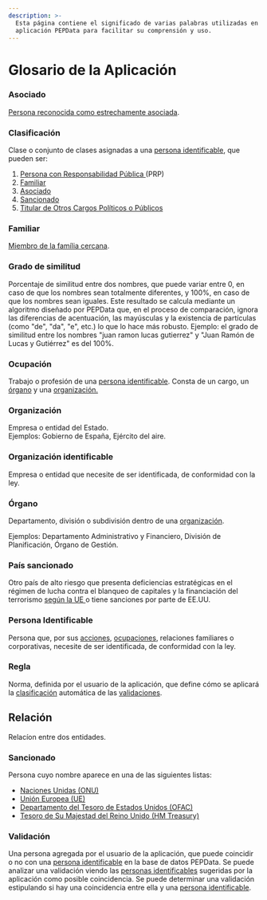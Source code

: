 ```yaml
---
description: >-
  Esta página contiene el significado de varias palabras utilizadas en la
  aplicación PEPData para facilitar su comprensión y uso.
---
```


# Glosario de la Aplicación

### Asociado

[Persona reconocida como estrechamente asociada](glosario-legal.md#persona-reconocida-como-estrechamente-asociada).

### Clasificación

Clase o conjunto de clases asignadas a una [persona identificable](glossario-aplicacao.md#persona-identificable), que pueden  ser:

1. [Persona con Responsabilidad Pública ](glosario-legal.md#pessoa-politicamente-exposta)(PRP)
2. [Familiar](glossario-aplicacao.md#familiar)
3. [Asociado](glossario-aplicacao.md#associado)
4. [Sancionado](glossario-aplicacao.md#sancionado)
5. [Titular de Otros](glosario-legal.md#titular-de-outros-cargos-politicos-ou-publicos)[ Cargos Políticos o Públicos](glosario-legal.md#titular-de-outros-cargos-politicos-ou-publicos)



### Familiar

[Miembro de la família cercana](glosario-legal.md#membro-proximo-da-familia).



### &#x20;**Grado de similitud**

Porcentaje de similitud entre dos nombres, que puede variar entre 0, en caso de que los nombres sean totalmente diferentes, y 100%, en caso de que los nombres sean iguales. Este resultado se calcula mediante un algoritmo diseñado por PEPData que, en el proceso de comparación, ignora las diferencias de acentuación, las mayúsculas y la existencia de partículas (como "de", "da", "e", etc.) lo que lo hace más robusto. Ejemplo: el grado de similitud entre los nombres "juan ramon lucas gutierrez" y "Juan Ramón de Lucas y Gutiérrez" es del 100%.



### Ocupación

Trabajo o profesión de una [persona identificable](glossario-aplicacao.md#persona-identificable). Consta de un cargo, un [órgano](glossario-aplicacao.md#organo) y una [organización.](glossario-aplicacao.md#organizacion)



### Organización

Empresa o entidad del Estado. \
Ejemplos: Gobierno de España, Ejército del aire.



### Organización identificable

Empresa o entidad que necesite de ser identificada, de conformidad con la ley.

### Órgano

Departamento, división o subdivisión dentro de una [organización](glossario-aplicacao.md#organizacion).

&#x20;Ejemplos: Departamento Administrativo y Financiero, División de Planificación, Órgano de Gestión.



### País sancionado

Otro país de alto riesgo que presenta deficiencias estratégicas en el régimen de lucha contra el blanqueo de capitales y la financiación del terrorismo [según la UE ](https://www.portalbcft.pt/pt-pt/content/pa%C3%ADses-terceiros-de-risco-elevado)o tiene sanciones por parte de EE.UU.

### Persona Identificable

Persona que, por sus [acciones](glossario-aplicacao.md#validacion), [ocupaciones](glossario-aplicacao.md#ocupacion), relaciones familiares o corporativas, necesite de ser identificada, de conformidad con la ley.



### Regla

Norma, definida por el usuario de la aplicación, que define cómo se aplicará la [clasificación](glossario-aplicacao.md#classificacion) automática de las [validaciones](glossario-aplicacao.md#validacion).



## Relación

Relacíon entre dos entidades.

### Sancionado

Persona cuyo nombre aparece en una de las siguientes listas:

* [Naciones Unidas (ONU)](https://www.un.org/securitycouncil/)
* [Unión Europea (UE)](https://www.sanctionsmap.eu/#/main)
* [Departamento del Tesoro de Estados Unidos (OFAC) ](https://www.treasury.gov/resource-center/sanctions/SDN-List/Pages/default.aspx)
* [Tesoro de Su Majestad del Reino Unido (HM Treasury)](https://www.gov.uk/government/organisations/hm-treasury)

### Validación

Una persona agregada por el usuario de la aplicación, que puede coincidir o no con una [persona identificable](glossario-aplicacao.md#persona-identificable) en la base de datos PEPData. Se puede analizar una validación viendo las [personas identificables](glossario-aplicacao.md#persona-identificable) sugeridas por la aplicación como posible coincidencia. Se puede determinar una validación estipulando si hay una coincidencia entre ella y una [persona identificable](glossario-aplicacao.md#persona-identificable).

